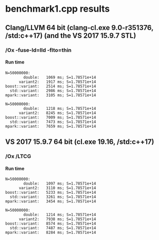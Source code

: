 # benchmark1.cpp results


## Clang/LLVM 64 bit (clang-cl.exe 9.0-r351376, /std:c++17) (and the VS 2017 15.9.7 STL)

### /Ox -fuse-ld=lld -flto=thin

#### Run time

    N=50000000:
            double:   1069 ms; S=1.78571e+14
          variant2:   1917 ms; S=1.78571e+14
    boost::variant:   2514 ms; S=1.78571e+14
      std::variant:   2986 ms; S=1.78571e+14
    mpark::variant:   3105 ms; S=1.78571e+14

    N=50000000:
            double:   1218 ms; S=1.78571e+14
          variant2:   8245 ms; S=1.78571e+14
    boost::variant:   7009 ms; S=1.78571e+14
      std::variant:   7473 ms; S=1.78571e+14
    mpark::variant:   7659 ms; S=1.78571e+14


## VS 2017 15.9.7 64 bit (cl.exe 19.16, /std:c++17)

### /Ox /LTCG

#### Run time

    N=50000000:
            double:   1097 ms; S=1.78571e+14
          variant2:   3110 ms; S=1.78571e+14
    boost::variant:   5233 ms; S=1.78571e+14
      std::variant:   3261 ms; S=1.78571e+14
    mpark::variant:   3454 ms; S=1.78571e+14

    N=50000000:
            double:   1214 ms; S=1.78571e+14
          variant2:   7938 ms; S=1.78571e+14
    boost::variant:   8574 ms; S=1.78571e+14
      std::variant:   7487 ms; S=1.78571e+14
    mpark::variant:   8284 ms; S=1.78571e+14
